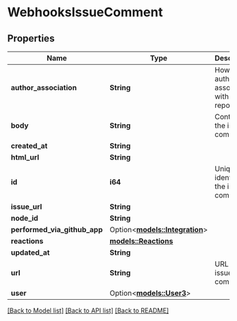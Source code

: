 # WebhooksIssueComment

## Properties

Name | Type | Description | Notes
------------ | ------------- | ------------- | -------------
**author_association** | **String** | How the author is associated with the repository. | 
**body** | **String** | Contents of the issue comment | 
**created_at** | **String** |  | 
**html_url** | **String** |  | 
**id** | **i64** | Unique identifier of the issue comment | 
**issue_url** | **String** |  | 
**node_id** | **String** |  | 
**performed_via_github_app** | Option<[**models::Integration**](integration.md)> |  | 
**reactions** | [**models::Reactions**](Reactions.md) |  | 
**updated_at** | **String** |  | 
**url** | **String** | URL for the issue comment | 
**user** | Option<[**models::User3**](User_3.md)> |  | 

[[Back to Model list]](../README.md#documentation-for-models) [[Back to API list]](../README.md#documentation-for-api-endpoints) [[Back to README]](../README.md)


